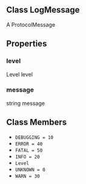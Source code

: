 ## Class LogMessage

A ProtocolMessage
## Properties
### level

Level level
### message

string message
## Class Members
- `DEBUGGING = 10`
- `ERROR = 40`
- `FATAL = 50`
- `INFO = 20`
- `Level`
- `UNKNOWN = 0`
- `WARN = 30`
